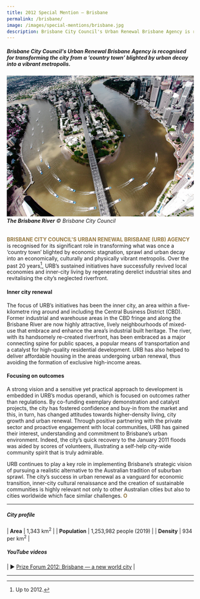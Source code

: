 ```yaml
---
title: 2012 Special Mention — Brisbane
permalink: /brisbane/
image: /images/special-mentions/brisbane.jpg
description: Brisbane City Council's Urban Renewal Brisbane Agency is recognised for transforming the city from a country town blighted by urban decay into a vibrant metropolis.
--- 
```


##### Brisbane City Council's Urban Renewal Brisbane Agency is recognised for transforming the city from a ‘country town’ blighted by urban decay into a vibrant metropolis.

###### ![Brisbane](/images/special-mentions/brisbane.jpg)**The Brisbane River** © Brisbane City Council

<b><font color="#967942">BRISBANE CITY COUNCIL'S URBAN RENEWAL BRISBANE (URB) AGENCY</font></b> is recognised for its significant role in transforming what was once a ‘country town’ blighted by economic stagnation, sprawl and urban decay into an economically, culturally and physically vibrant metropolis. Over the past 20 years[^1], URB’s sustained initiatives have successfully revived local economies and inner-city living by regenerating derelict industrial sites and revitalising the city’s neglected riverfront.

#### **Inner city renewal**

The focus of URB’s initiatives has been the inner city, an area within a five-kilometre ring around and including the Central Business District (CBD). Former industrial and warehouse areas in the CBD fringe and along the Brisbane River are now highly attractive, lively neighbourhoods of mixed-use that embrace and enhance the area’s industrial built heritage. The river, with its handsomely re-created riverfront, has been embraced as a major connecting spine for public spaces, a popular means of transportation and a catalyst for high-quality residential development. URB has also helped to deliver affordable housing in the areas undergoing urban renewal, thus avoiding the formation of exclusive high-income areas.

#### **Focusing on outcomes**

A strong vision and a sensitive yet practical approach to development is embedded in URB’s modus operandi, which is focused on outcomes rather than regulations. By co-funding exemplary demonstration and catalyst projects, the city has fostered confidence and buy-in from the market and this, in turn, has changed attitudes towards higher-density living, city growth and urban renewal. Through positive partnering with the private sector and proactive engagement with local communities, URB has gained their interest, understanding and commitment to Brisbane’s urban environment. Indeed, the city’s quick recovery to the January 2011 floods was aided by scores of volunteers, illustrating a self-help city-wide community spirit that is truly admirable.

URB continues to play a key role in implementing Brisbane’s strategic vision of pursuing a realistic alternative to the Australian tradition of suburban sprawl. The city’s success in urban renewal as a vanguard for economic transition, inner-city cultural renaissance and the creation of sustainable communities is highly relevant not only to other Australian cities but also to cities worldwide which face similar challenges. **<font color="#967942">O</font>**

---

##### **City profile**

| **Area** | 1,343 km<sup>2</sup> |
| **Population** | 1,253,982 people (2019) | 
| **Density** | 934 per km<sup>2</sup> |

##### **YouTube videos**

| ▶️ [Prize Forum 2012: Brisbane — a new world city](https://youtu.be/t5DTqiI0FgM) |

---

[^1]: Up to 2012.
